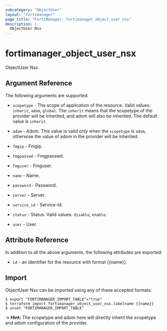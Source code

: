 ```yaml
---
subcategory: "ObjectUser"
layout: "fortimanager"
page_title: "FortiManager: fortimanager_object_user_nsx"
description: |-
  ObjectUser Nsx
---
```


# fortimanager_object_user_nsx
ObjectUser Nsx

## Argument Reference


The following arguments are supported:

* `scopetype` - The scope of application of the resource. Valid values: `inherit`, `adom`, `global`. The `inherit` means that the scopetype of the provider will be inherited, and adom will also be inherited. The default value is `inherit`.
* `adom` - Adom. This value is valid only when the `scopetype` is `adom`, otherwise the value of adom in the provider will be inherited.

* `fmgip` - Fmgip.
* `fmgpasswd` - Fmgpasswd.
* `fmguser` - Fmguser.
* `name` - Name.
* `password` - Password.
* `server` - Server.
* `service_id` - Service-Id.
* `status` - Status. Valid values: `disable`, `enable`.

* `user` - User.


## Attribute Reference

In addition to all the above arguments, the following attributes are exported:
* `id` - an identifier for the resource with format {{name}}.

## Import

ObjectUser Nsx can be imported using any of these accepted formats:
```
$ export "FORTIMANAGER_IMPORT_TABLE"="true"
$ terraform import fortimanager_object_user_nsx.labelname {{name}}
$ unset "FORTIMANAGER_IMPORT_TABLE"
```
-> **Hint:** The scopetype and adom here will directly inherit the scopetype and adom configuration of the provider.
